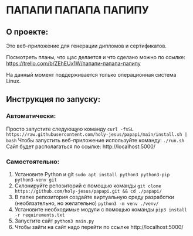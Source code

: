 # ПАПАПИ ПАПАПА ПАПИПУ
## О проекте:
Это веб-приложение для генерации дипломов и сертификатов.

Посмотреть планы, что щас делается и что сделано можно по ссылке:
https://trello.com/b/ZEhEUx1W/папапи-папапа-папипу

На данный момент поддерживается только операционная система Linux.
## Инструкция по запуску:
###  Автоматически:
Просто запустите следующую команду
`
curl -fsSL https://raw.githubusercontent.com/holy-jesus/papapi/main/install.sh | bash
`
Чтобы запустить веб-приложение используйте команду:
`
./run.sh
`
Сайт будет располагаться по ссылке: http://localhost:5000/

### Самостоятельно:
1. Установите Python и git
`
sudo apt install python3 python3-pip python3-venv git
`
2. Склонируйте репозиторий с помощью команды
`
git clone https://github.com/holy-jesus/papapi.git && cd ./papapi/
`
3. В папке репозитория создайте виртуальную среду разработки (необязательно, но желательно)
`
python3 -m venv ./venv/
`
4. Установите необходимые модули с помощью команды
`
pip3 install -r requirements.txt
`
5. Запустите сайт
`
python3 main.py
`
6. Чтобы зайти на сайт надо перейти по ссылке http://localhost:5000/

